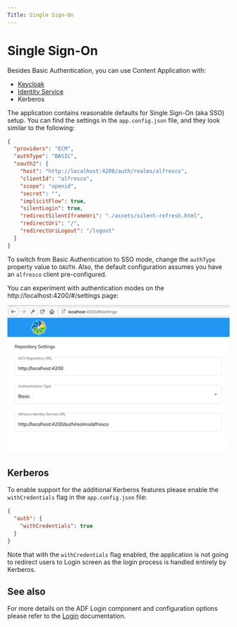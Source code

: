 ```yaml
---
Title: Single Sign-On
---
```


# Single Sign-On

Besides Basic Authentication, you can use Content Application with:

- [Keycloak](https://www.keycloak.org/)
- [Identity Service](https://docs.alfresco.com/identity1.0/concepts/identity-overview.html)
- Kerberos

The application contains reasonable defaults for Single Sign-On (aka SSO) setup.
You can find the settings in the `app.config.json` file, and they look similar to the following:

```json
{
  "providers": "ECM",
  "authType": "BASIC",
  "oauth2": {
    "host": "http://localhost:4200/auth/realms/alfresco",
    "clientId": "alfresco",
    "scope": "openid",
    "secret": "",
    "implicitFlow": true,
    "silentLogin": true,
    "redirectSilentIframeUri": "./assets/silent-refresh.html",
    "redirectUri": "/",
    "redirectUriLogout": "/logout"
  }
}
```

To switch from Basic Authentication to SSO mode, change the `authType` property value to `OAUTH`.
Also, the default configuration assumes you have an `alfresco` client pre-configured.

You can experiment with authentication modes on the http://localhost:4200/#/settings page:

![Authentication Settings](../images/aca-sso-settings.png)

## Kerberos

To enable support for the additional Kerberos features
please enable the `withCredentials` flag in the `app.config.json` file:

```json
{
  "auth": {
    "withCredentials": true
  }
}
```

Note that with the `withCredentials` flag enabled, the application is not going to redirect users to Login screen
as the login process is handled entirely by Kerberos.

## See also

For more details on the ADF Login component and configuration options please refer to the [Login](https://www.alfresco.com/abn/adf/docs/core/components/login.component/#single-sign-on-sso) documentation.
